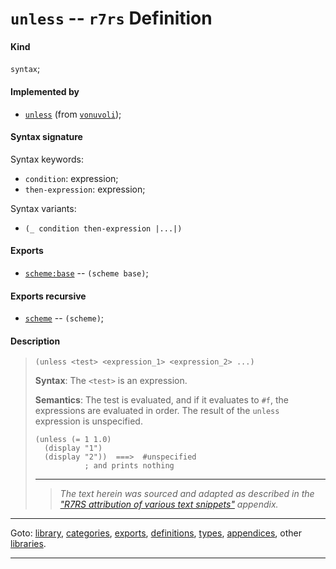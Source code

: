 

<a id='definition__r7rs__unless'></a>

# `unless` -- `r7rs` Definition


<a id='definition__r7rs__unless__kind'></a>

#### Kind

`syntax`;


<a id='definition__r7rs__unless__implemented-by'></a>

#### Implemented by

 * [`unless`](../../vonuvoli/definitions/unless.md#definition__vonuvoli__unless) (from [`vonuvoli`](../../vonuvoli/_index.md#library__vonuvoli));


<a id='definition__r7rs__unless__syntax-signature'></a>

#### Syntax signature

Syntax keywords:
 * `condition`: expression;
 * `then-expression`: expression;

Syntax variants:
 * `(_ condition then-expression |...|)`


<a id='definition__r7rs__unless__exports'></a>

#### Exports

 * [`scheme:base`](../../r7rs/exports/scheme_3a_base.md#export__r7rs__scheme_3a_base) -- `(scheme base)`;


<a id='definition__r7rs__unless__exports-recursive'></a>

#### Exports recursive

 * [`scheme`](../../r7rs/exports/scheme.md#export__r7rs__scheme) -- `(scheme)`;


<a id='definition__r7rs__unless__description'></a>

#### Description

> ````
> (unless <test> <expression_1> <expression_2> ...)
> ````
> 
> 
> **Syntax**:
> The `<test>` is an expression.
> 
> **Semantics**:
> The test is evaluated, and if it evaluates to `#f`,
> the expressions are evaluated in order.  The result of the `unless`
> expression is unspecified.
> 
> ````
> (unless (= 1 1.0)
>   (display "1")
>   (display "2"))  ===>  #unspecified
>            ; and prints nothing
> ````
> 
> 
> ----
> > *The text herein was sourced and adapted as described in the ["R7RS attribution of various text snippets"](../../r7rs/appendices/attribution.md#appendix__r7rs__attribution) appendix.*

----

Goto: [library](../../r7rs/_index.md#library__r7rs), [categories](../../r7rs/categories/_index.md#toc__r7rs__categories), [exports](../../r7rs/exports/_index.md#toc__r7rs__exports), [definitions](../../r7rs/definitions/_index.md#toc__r7rs__definitions), [types](../../r7rs/types/_index.md#toc__r7rs__types), [appendices](../../r7rs/appendices/_index.md#toc__r7rs__appendices), other [libraries](../../_libraries.md#toc__libraries).

----


